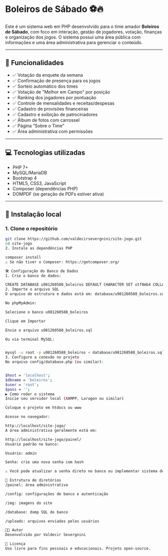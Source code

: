 # Boleiros de Sábado ⚽🔥

Este é um sistema web em PHP desenvolvido para o time amador **Boleiros de Sábado**, com foco em interação, gestão de jogadores, votação, finanças e organização dos jogos. O sistema possui uma área pública com informações e uma área administrativa para gerenciar o conteúdo.

---

## 📌 Funcionalidades

- ✅ Votação da enquete da semana
- ✅ Confirmação de presença para os jogos
- ✅ Sorteio automático dos times
- ✅ Votação de "Melhor em Campo" por posição
- ✅ Ranking dos jogadores por pontuação
- ✅ Controle de mensalidades e receitas/despesas
- ✅ Cadastro de provisões financeiras
- ✅ Cadastro e exibição de patrocinadores
- ✅ Álbum de fotos com carrossel
- ✅ Página “Sobre o Time”
- ✅ Área administrativa com permissões

---

## 💻 Tecnologias utilizadas

- PHP 7+
- MySQL/MariaDB
- Bootstrap 4
- HTML5, CSS3, JavaScript
- Composer (dependências PHP)
- DOMPDF (se geração de PDFs estiver ativa)

---

## 🚀 Instalação local

### 1. Clone o repositório

```bash
git clone https://github.com/valdecirsevergnini/site-jogo.git
cd site-jogo
2. Instale as dependências PHP

composer install
⚠️ Se não tiver o Composer: https://getcomposer.org/

🛠️ Configuração do Banco de Dados
1. Crie o banco de dados:

CREATE DATABASE u981260588_boleiros DEFAULT CHARACTER SET utf8mb4 COLLATE utf8mb4_general_ci;
2. Importe o arquivo SQL
O arquivo de estrutura e dados está em: database/u981260588_boleiros.sql

No phpMyAdmin:

Selecione o banco u981260588_boleiros

Clique em Importar

Envie o arquivo u981260588_boleiros.sql

Ou via terminal MySQL:


mysql -u root -p u981260588_boleiros < database/u981260588_boleiros.sql
3. Configure a conexão no projeto
No arquivo config/database.php (ou similar):


$host = 'localhost';
$dbname = 'boleiros';
$user = 'root';
$pass = '';
▶️ Como rodar o sistema
Inicie seu servidor local (XAMPP, Laragon ou similar)

Coloque o projeto em htdocs ou www

Acesse no navegador:

http://localhost/site-jogo/
A área administrativa geralmente está em:

http://localhost/site-jogo/painel/
Usuário padrão no banco:

Usuário: admin

Senha: crie uma nova senha com hash

⚠️ Você pode atualizar a senha direto no banco ou implementar sistema de login seguro.

📂 Estrutura de diretórios
/painel: área administrativa

/config: configurações de banco e autenticação

/img: imagens do site

/database: dump SQL do banco

/uploads: arquivos enviados pelos usuários

👨‍💻 Autor
Desenvolvido por Valdecir Severgnini

📝 Licença
Uso livre para fins pessoais e educacionais. Projeto open-source.
